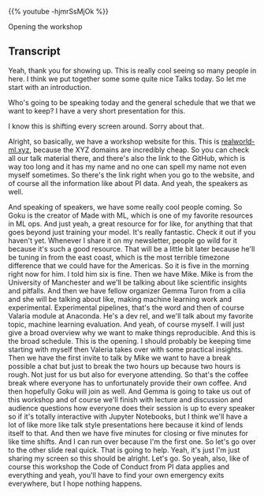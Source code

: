 <!--
.. title: Opening Talk
.. slug: opening-talk
.. date: 2022-12-12 13:00:00 UTC+01:00
.. tags: 
.. category: 
.. link: 
.. description: 
.. type: text
.. author: Jesper Dramsch
-->

{{% youtube -hjmrSsMjOk %}}

Opening the workshop

## Transcript

Yeah, thank you for showing up. This is really cool seeing so many people in here. I think we put together some some quite nice Talks today. So let me start with an introduction. 

Who's going to be speaking today and the general schedule that we that we want to keep? I have a very short presentation for this.

I know this is shifting every screen around. Sorry about that. 

Alright, so basically, we have a workshop website for this. This is [realworld-ml.xyz](https://realworld-ml.xyz), because the XYZ domains are incredibly cheap. So you can check all our talk material there, and there's also the link to the GitHub, which is way too long and it has my name and no one can spell my name not even myself sometimes. So there's the link right when you go to the website, and of course all the information like about PI data. And yeah, the speakers as well. 

And speaking of speakers, we have some really cool people coming. So Goku is the creator of Made with ML, which is one of my favorite resources in ML ops. And just yeah, a great resource for for like, for anything that that goes beyond just training your model. It's really fantastic. Check it out if you haven't yet. Whenever I share it on my newsletter, people go wild for it because it's such a good resource. That will be a little bit later because he'll be tuning in from the east coast, which is the most terrible timezone difference that we could have for the Americas. So it is five in the morning right now for him. I told him six is fine. Then we have Mike. Mike is from the University of Manchester and we'll be talking about like scientific insights and pitfalls. And then we have fellow organizer Gemma Turon from a cilia and she will be talking about like, making machine learning work and experimental. Experimental pipelines, that's the word and then of course Valaria module at Anaconda. He's a dev rel, and we'll talk about my favorite topic, machine learning evaluation. And yeah, of course myself. I will just give a broad overview why we want to make things reproducible. And this is the broad schedule. This is the opening. I should probably be keeping time starting with myself then Valeria takes over with some practical insights. Then we have the first invite to talk by Mike we want to have a break possible a chat but just to break the two hours up because two hours is rough. Not just for us but also for everyone attending. So that's the coffee break where everyone has to unfortunately provide their own coffee. And then hopefully Goku will join as well. And Gemma is going to take us out of this workshop and of course we'll finish with lecture and discussion and audience questions how everyone does their session is up to every speaker so if it's totally interactive with Jupyter Notebooks, but I think we'll have a lot of like more like talk style presentations here because it kind of lends itself to that. And then we have five minutes for closing or five minutes for like time shifts. And I can run over because I'm the first one. So let's go over to the other slide real quick. That is going to help. Yeah, it's just I'm just sharing my screen so this should be alright. Let's go. So yeah, also, like of course this workshop the Code of Conduct from PI data applies and everything and yeah, you'll have to find your own emergency exits everywhere, but I hope nothing happens.